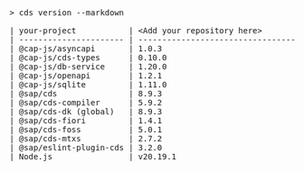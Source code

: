 <!-- this file is automatically generated and updated by a github action -->
<pre class="log">
> cds version --markdown

| your-project           | &lt;Add your repository here&gt;              |
| ---------------------- | --------------------------------------- |
| @cap-js/asyncapi       | 1.0.3                                   |
| @cap-js/cds-types      | 0.10.0                                  |
| @cap-js/db-service     | 1.20.0                                  |
| @cap-js/openapi        | 1.2.1                                   |
| @cap-js/sqlite         | 1.11.0                                  |
| @sap/cds               | 8.9.3                                   |
| @sap/cds-compiler      | 5.9.2                                   |
| @sap/cds-dk (global)   | 8.9.3                                   |
| @sap/cds-fiori         | 1.4.1                                   |
| @sap/cds-foss          | 5.0.1                                   |
| @sap/cds-mtxs          | 2.7.2                                   |
| @sap/eslint-plugin-cds | 3.2.0                                   |
| Node.js                | v20.19.1                                |
</pre>
